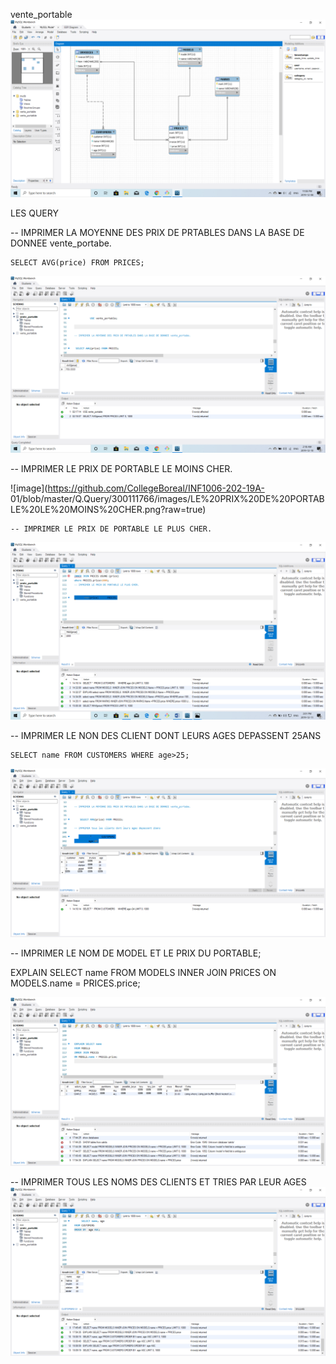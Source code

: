 vente_portable
![](images/bd2.png)

LES QUERY

-- IMPRIMER LA MOYENNE DES PRIX DE PRTABLES DANS LA BASE DE DONNEE vente_portabe.


    SELECT AVG(price) FROM PRICES;
    
 ![images](https://github.com/CollegeBoreal/INF1006-202-19A-01/blob/master/Q.Query/300111766/images/LA%20MOYENNE%20DES%20PRIX%20(2).png)
    
 -- IMPRIMER LE PRIX DE PORTABLE LE MOINS CHER.  
 
  ![image](https://github.com/CollegeBoreal/INF1006-202-19A-   01/blob/master/Q.Query/300111766/images/LE%20PRIX%20DE%20PORTABLE%20LE%20MOINS%20CHER.png?raw=true)
    
    -- IMPRIMER LE PRIX DE PORTABLE LE PLUS CHER.
    
  ![image](https://github.com/CollegeBoreal/INF1006-202-19A-01/blob/master/Q.Query/300111766/images/LE%20PRIX%20DE%20PORTABLE%20LE%20PLUS%20CHER.png?raw=true)
    
  -- IMPRIMER LE NON DES CLIENT DONT LEURS AGES DEPASSENT 25ANS
  
  
    SELECT name FROM CUSTOMERS WHERE age>25;
    
  ![image](https://github.com/CollegeBoreal/INF1006-202-19A-01/blob/master/Q.Query/300111766/images/TOUS%20LES%20CLIENS%20DONT%20LEURS%20AGE%20DEPASSENT%2025ANS.png?raw=true)
  
  -- IMPRIMER LE NOM DE MODEL ET LE PRIX DU PORTABLE;
  
  
  
  EXPLAIN SELECT name
  FROM MODELS
  INNER JOIN PRICES
  ON MODELS.name = PRICES.price;
  
 ![image](https://github.com/CollegeBoreal/INF1006-202-19A-01/blob/master/Q.Query/300111766/images/inner%20join%202.png?raw=true)
 
  -- IMPRIMER TOUS LES NOMS DES CLIENTS ET TRIES PAR LEUR AGES 
  ![image](https://github.com/CollegeBoreal/INF1006-202-19A-01/blob/master/Q.Query/300111766/images/ORDER%20BY.png?raw=true)




